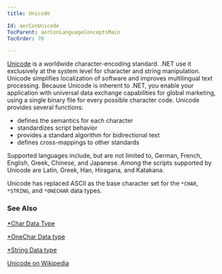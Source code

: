 ```yaml
---
title: Unicode

Id: aerConUnicode
TocParent: aerConLanguageConceptsMain
TocOrder: 70

---
```


[Unicode](http://en.wikipedia.org/wiki/Unicode) is a worldwide character-encoding standard. .NET use it exclusively at the system level for character and string manipulation. Unicode simplifies localization of software and improves multilingual text processing. Because Unicode is inherent to .NET, you enable your application with universal data exchange capabilities for global marketing, using a single binary file for every possible character code. Unicode provides several functions: 

- defines the semantics for each character
- standardizes script behavior
- provides a standard algorithm for bidirectional text
- defines cross-mappings to other standards

Supported languages include, but are not limited to, German, French, English, Greek, Chinese, and Japanese. Among the scripts supported by Unicode are Latin, Greek, Han, Hiragana, and Katakana. 

Unicode has replaced ASCII as the base character set for the ```*CHAR```, ```*STRING```, and ```*ONECHAR``` data types.

### See Also
[*Char Data Type](ecrConCharacterDataType.html)

[*OneChar Data type](ecrConOneChar.html)

[*String Data type](ecrConStrings.html)

[Unicode on Wikipedia](http://en.wikipedia.org/wiki/Unicode)
